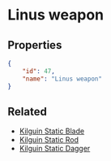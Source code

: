 # Linus weapon

<no description available>

## Properties

```json
{
    "id": 47,
    "name": "Linus weapon"
}
```

## Related

- [Kilguin Static Blade](../items/1978-kilguin-static-blade.md)
- [Kilguin Static Rod](../items/1996-kilguin-static-rod.md)
- [Kilguin Static Dagger](../items/2011-kilguin-static-dagger.md)

